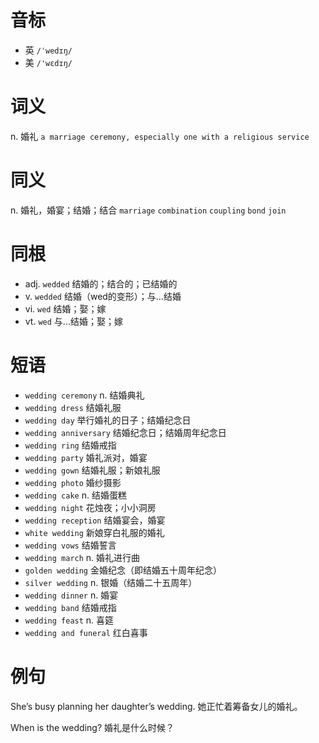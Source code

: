 # 音标

- 英 `/ˈwedɪŋ/`
- 美 `/'wɛdɪŋ/`

# 词义

n. 婚礼
`a marriage ceremony, especially one with a religious service`

# 同义

n. 婚礼，婚宴；结婚；结合
`marriage` `combination` `coupling` `bond` `join`

# 同根

- adj. `wedded` 结婚的；结合的；已结婚的
- v. `wedded` 结婚（wed的变形）；与…结婚
- vi. `wed` 结婚；娶；嫁
- vt. `wed` 与...结婚；娶；嫁

# 短语

- `wedding ceremony` n. 结婚典礼
- `wedding dress` 结婚礼服
- `wedding day` 举行婚礼的日子；结婚纪念日
- `wedding anniversary` 结婚纪念日；结婚周年纪念日
- `wedding ring` 结婚戒指
- `wedding party` 婚礼派对，婚宴
- `wedding gown` 结婚礼服；新娘礼服
- `wedding photo` 婚纱摄影
- `wedding cake` n. 结婚蛋糕
- `wedding night` 花烛夜；小小洞房
- `wedding reception` 结婚宴会，婚宴
- `white wedding` 新娘穿白礼服的婚礼
- `wedding vows` 结婚誓言
- `wedding march` n. 婚礼进行曲
- `golden wedding` 金婚纪念（即结婚五十周年纪念）
- `silver wedding` n. 银婚（结婚二十五周年）
- `wedding dinner` n. 婚宴
- `wedding band` 结婚戒指
- `wedding feast` n. 喜筵
- `wedding and funeral` 红白喜事

# 例句

She’s busy planning her daughter’s wedding.
她正忙着筹备女儿的婚礼。

When is the wedding?
婚礼是什么时候？


